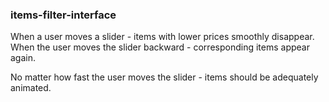 ### items-filter-interface

When a user moves a slider - items with lower prices smoothly disappear. When the user moves the slider backward - corresponding items appear again.

No matter how fast the user moves the slider - items should be adequately animated.
